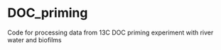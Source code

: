 # DOC_priming
Code for processing data from 13C DOC priming experiment with river water and biofilms
